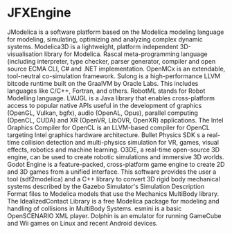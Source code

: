 # JFXEngine

JModelica is a software platform based on the Modelica modeling language for modeling, simulating, optimizing and analyzing complex dynamic systems. Modelica3D is a lightweight, platform independent 3D-visualisation library for Modelica. Rascal meta-programming language (including interpreter, type checker, parser generator, compiler and open source ECMA CLI, C# and .NET implementation. OpenMCx is an extendable, tool-neutral co-simulation framework. Sulong is a high-performance LLVM bitcode runtime built on the GraalVM by Oracle Labs. This includes languages like C/C++, Fortran, and others. RobotML stands for Robot Modelling language. LWJGL is a Java library that enables cross-platform access to popular native APIs useful in the development of graphics (OpenGL, Vulkan, bgfx), audio (OpenAL, Opus), parallel computing (OpenCL, CUDA) and XR (OpenVR, LibOVR, OpenXR) applications. The Intel Graphics Compiler for OpenCL is an LLVM-based compiler for OpenCL targeting Intel graphics hardware architecture. Bullet Physics SDK s a real-time collision detection and multi-physics simulation for VR, games, visual effects, robotics and machine learning. O3DE, a real-time open-source 3D engine, can be used to create robotic simulations and immersive 3D worlds. Godot Engine is a feature-packed, cross-platform game engine to create 2D and 3D games from a unified interface. This software provides the user a tool (sdf2modelica) and a C++ library to convert 3D rigid body mechanical systems described by the Gazebo Simulator's Simulation Description Format files to Modelica models that use the Mechanics MultiBody library. The IdealizedContact Library is a free Modelica package for modeling and handling of collisions in MultiBody Systems. esmini is a basic OpenSCENARIO XML player. Dolphin is an emulator for running GameCube and Wii games on Linux and recent Android devices.
